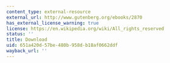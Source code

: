 ```yaml
---
content_type: external-resource
external_url: http://www.gutenberg.org/ebooks/2870
has_external_license_warning: true
license: https://en.wikipedia.org/wiki/All_rights_reserved
status: ''
title: Download
uid: 651a420d-57be-480b-958d-b18af0662ddf
wayback_url: ''
---
```

